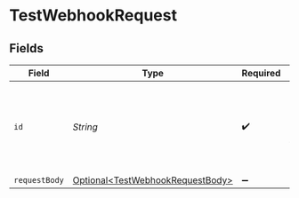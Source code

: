 # TestWebhookRequest


## Fields

| Field                                                                                  | Type                                                                                   | Required                                                                               | Description                                                                            | Example                                                                                |
| -------------------------------------------------------------------------------------- | -------------------------------------------------------------------------------------- | -------------------------------------------------------------------------------------- | -------------------------------------------------------------------------------------- | -------------------------------------------------------------------------------------- |
| `id`                                                                                   | *String*                                                                               | :heavy_check_mark:                                                                     | Provide the ID of the item you want to perform this operation on.                      | hook_B2EyhTH5N4KWUnoYPcgiH                                                             |
| `requestBody`                                                                          | [Optional\<TestWebhookRequestBody>](../../models/operations/TestWebhookRequestBody.md) | :heavy_minus_sign:                                                                     | N/A                                                                                    |                                                                                        |